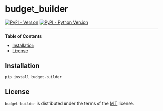 # budget_builder

[![PyPI - Version](https://img.shields.io/pypi/v/budget-builder.svg)](https://pypi.org/project/budget-builder)
[![PyPI - Python Version](https://img.shields.io/pypi/pyversions/budget-builder.svg)](https://pypi.org/project/budget-builder)

-----

**Table of Contents**

- [Installation](#installation)
- [License](#license)

## Installation

```console
pip install budget-builder
```

## License

`budget-builder` is distributed under the terms of the [MIT](https://spdx.org/licenses/MIT.html) license.
